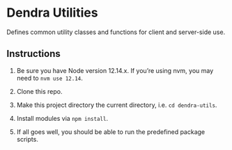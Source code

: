 # Dendra Utilities

Defines common utility classes and functions for client and server-side use.

## Instructions

1. Be sure you have Node version 12.14.x. If you’re using nvm, you may need to `nvm use 12.14`.

2. Clone this repo.

3. Make this project directory the current directory, i.e. `cd dendra-utils`.

4. Install modules via `npm install`.

5. If all goes well, you should be able to run the predefined package scripts.
